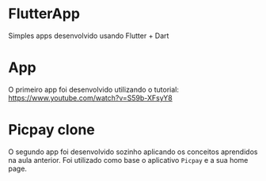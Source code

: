 # FlutterApp
Simples apps desenvolvido usando Flutter + Dart

# App
O primeiro app foi desenvolvido utilizando o tutorial: https://www.youtube.com/watch?v=S59b-XFsyY8

# Picpay clone
O segundo app foi desenvolvido sozinho aplicando os conceitos aprendidos na aula anterior. Foi utilizado como base o aplicativo `Picpay` e a sua home page.
